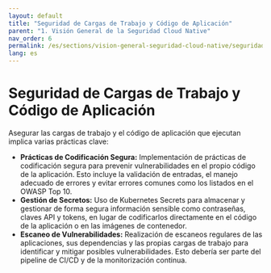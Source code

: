 ```yaml
---
layout: default
title: "Seguridad de Cargas de Trabajo y Código de Aplicación"
parent: "1. Visión General de la Seguridad Cloud Native" 
nav_order: 6
permalink: /es/sections/vision-general-seguridad-cloud-native/seguridad-cargas-trabajo-codigo-app/
lang: es
---
```

# Seguridad de Cargas de Trabajo y Código de Aplicación

Asegurar las cargas de trabajo y el código de aplicación que ejecutan implica varias prácticas clave:

*   **Prácticas de Codificación Segura:** Implementación de prácticas de codificación segura para prevenir vulnerabilidades en el propio código de la aplicación. Esto incluye la validación de entradas, el manejo adecuado de errores y evitar errores comunes como los listados en el OWASP Top 10.
*   **Gestión de Secretos:** Uso de Kubernetes Secrets para almacenar y gestionar de forma segura información sensible como contraseñas, claves API y tokens, en lugar de codificarlos directamente en el código de la aplicación o en las imágenes de contenedor.
*   **Escaneo de Vulnerabilidades:** Realización de escaneos regulares de las aplicaciones, sus dependencias y las propias cargas de trabajo para identificar y mitigar posibles vulnerabilidades. Esto debería ser parte del pipeline de CI/CD y de la monitorización continua.

